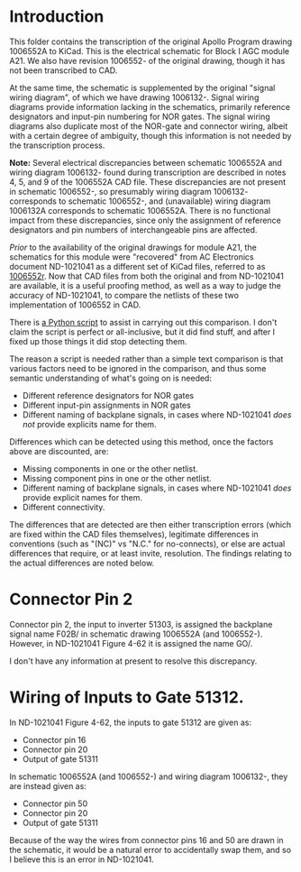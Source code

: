 # Introduction

This folder contains the transcription of the original Apollo Program drawing 1006552A to KiCad.  This is the electrical schematic for Block I AGC module A21.  We also have revision 1006552- of the original drawing, though it has not been transcribed to CAD.  

At the same time, the schematic is supplemented by the original "signal wiring diagram", of which we have drawing 1006132-.  Signal wiring diagrams provide information lacking in the schematics, primarily reference designators and input-pin numbering for NOR gates.  The signal wiring diagrams also duplicate most of the NOR-gate and connector wiring, albeit with a certain degree of ambiguity, though this information is not needed by the transcription process.  

__Note:__ Several electrical discrepancies between schematic 1006552A and wiring diagram 1006132- found during transcription are described in notes 4, 5, and 9 of the 1006552A CAD file.  These discrepancies are not present in schematic 1006552-, so presumably wiring diagram 1006132- corresponds to schematic 1006552-, and (unavailable) wiring diagram 1006132A corresponds to schematic 1006552A.  There is no functional impact from these discrepancies, since only the assignment of reference designators and pin numbers of interchangeable pins are affected.

_Prior_ to the availability of the original drawings for module A21, the schematics for this module were "recovered" from AC Electronics document ND-1021041 as a different set of KiCad files, referred to as [1006552r](https://github.com/virtualagc/virtualagc/edit/schematics/Schematics/1006552r).  Now that CAD files from both the original and from ND-1021041 are available, it is a useful proofing method, as well as a way to judge the accuracy of ND-1021041, to compare the netlists of these two implementation of 1006552 in CAD.  

There is [a Python script](https://github.com/virtualagc/virtualagc/edit/schematics/Scripts/netlistCompare.py) to assist in carrying out this comparison.  I don't claim the script is perfect or all-inclusive, but it did find stuff, and after I fixed up those things it did stop detecting them.

The reason a script is needed rather than a simple text comparison is that various factors need to be ignored in the comparison, and thus some semantic understanding of what's going on is needed:

* Different reference designators for NOR gates
* Different input-pin assignments in NOR gates
* Different naming of backplane signals, in cases where ND-1021041 _does not_ provide explicits name for them.

Differences which can be detected using this method, once the factors above are discounted, are:

* Missing components in one or the other netlist.
* Missing component pins in one or the other netlist.
* Different naming of backplane signals, in cases where ND-1021041 _does_ provide explicit names for them.
* Different connectivity.

The differences that are detected are then either transcription errors (which are fixed within the CAD files themselves), legitimate differences in conventions (such as "(NC)" vs "N.C." for no-connects), or else are actual differences that require, or at least invite, resolution.  The findings relating to the actual differences are noted below.

# Connector Pin 2

Connector pin 2, the input to inverter 51303, is assigned the backplane signal name F02B/ in schematic drawing 1006552A (and 1006552-).  However, in ND-1021041 Figure 4-62 it is assigned the name GO/.

I don't have any information at present to resolve this discrepancy.

# Wiring of Inputs to Gate 51312.

In ND-1021041 Figure 4-62, the inputs to gate 51312 are given as:

* Connector pin 16
* Connector pin 20
* Output of gate 51311

In schematic 1006552A (and 1006552-) and wiring diagram 1006132-, they are instead given as:

* Connector pin 50
* Connector pin 20
* Output of gate 51311

Because of the way the wires from connector pins 16 and 50 are drawn in the schematic, it would be a natural error to accidentally swap them, and so I believe this is an error in ND-1021041.

